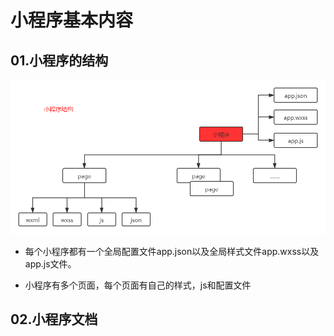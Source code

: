 # 小程序基本内容

## 01.小程序的结构

![fail](img/1.1.png)

- 每个小程序都有一个全局配置文件app.json以及全局样式文件app.wxss以及app.js文件。

- 小程序有多个页面，每个页面有自己的样式，js和配置文件

## 02.小程序文档

